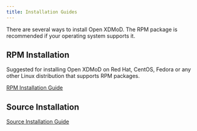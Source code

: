 ```yaml
---
title: Installation Guides
---
```


There are several ways to install Open XDMoD.  The RPM package is
recommended if your operating system supports it.

RPM Installation
----------------

Suggested for installing Open XDMoD on Red Hat, CentOS, Fedora or any
other Linux distribution that supports RPM packages.

[RPM Installation Guide](install-rpm.html)

Source Installation
-------------------

[Source Installation Guide](install-source.html)
